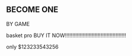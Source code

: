 ## BECOME ONE 
BY GAME












basket pro 
BUY IT NOW!!!!!!!!!!!!!!!!!!!!!!!!!!!!!!!!!!!!!!!!!

only $123233543256
